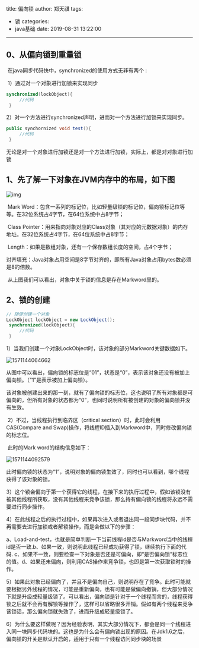 title: 偏向锁
author: 郑天祺
tags:

  - 锁
categories:
  - java基础
date: 2019-08-31 13:22:00

---

## 0、从偏向锁到重量锁

​    在java同步代码快中，synchronized的使用方式无非有两个 :   

​    1）通过对一个对象进行加锁来实现同步

```java
synchronized(lockObject){
     //代码
 }
```

​     2）对一个方法进行synchronized声明，进而对一个方法进行加锁来实现同步。

```java
public synchornized void test(){
     //代码
 }
```

​     无论是对一个对象进行加锁还是对一个方法进行加锁，实际上，都是对对象进行加锁

## 1、先了解一下对象在JVM内存中的布局，如下图

![img](/img/java对象存储.png)

​        Mark Word：包含一系列的标记位，比如轻量级锁的标记位，偏向锁标记位等等。在32位系统占4字节，在64位系统中占8字节；

​         Class Pointer：用来指向对象对应的Class对象（其对应的元数据对象）的内存地址。在32位系统占4字节，在64位系统中占8字节；

​         Length：如果是数组对象，还有一个保存数组长度的空间，占4个字节；

​         对齐填充：Java对象占用空间是8字节对齐的，即所有Java对象占用bytes数必须是8的倍数。

​        从上图我们可以看出，对象中关于锁的信息是存在Markword里的。

## 2、锁的创建



```java
// 随便创建一个对象
LockObject lockObject = new LockObject();
 synchronized(lockObject){
     //代码
 }
```

​    1）当我们创建一个对象LockObject时，该对象的部分Markword关键数据如下。

![1571144064662](/img/锁的创建.png)

​         从图中可以看出，偏向锁的标志位是“01”，状态是“0”，表示该对象还没有被加上偏向锁。（“1”是表示被加上偏向锁）。

​         该对象被创建出来的那一刻，就有了偏向锁的标志位，这也说明了所有对象都是可偏向的，但所有对象的状态都为“0”，也同时说明所有被创建的对象的偏向锁并没有生效。

​    2）不过，当线程执行到临界区（critical section）时，此时会利用CAS(Compare and Swap)操作，将线程ID插入到Markword中，同时修改偏向锁的标志位。

​          此时的Mark word的结构信息如下：

![1571144092579](/img/锁的创建2.png)

​          此时偏向锁的状态为“1”，说明对象的偏向锁生效了，同时也可以看到，哪个线程获得了该对象的锁。   

​    3）这个锁会偏向于第一个获得它的线程，在接下来的执行过程中，假如该锁没有被其他线程所获取，没有其他线程来竞争该锁，那么持有偏向锁的线程将永远不需要进行同步操作。

​    4）在此线程之后的执行过程中，如果再次进入或者退出同一段同步块代码，并不再需要去进行加锁或者解锁操作，而是会做以下的步骤：

​         a、Load-and-test，也就是简单判断一下当前线程id是否与Markword当中的线程id是否一致.
​         b、如果一致，则说明此线程已经成功获得了锁，继续执行下面的代码.
​         c、如果不一致，则要检查一下对象是否还是可偏向，即“是否偏向锁”标志位的值。
​         d、如果还未偏向，则利用CAS操作来竞争锁，也即是第一次获取锁时的操作。

​    5）如果此对象已经偏向了，并且不是偏向自己，则说明存在了竞争。此时可能就要根据另外线程的情况，可能是重新偏向，也有可能是做偏向撤销，但大部分情况下就是升级成轻量级锁了。可以看出，偏向锁是针对于一个线程而言的，线程获得锁之后就不会再有解锁等操作了，这样可以省略很多开销。假如有两个线程来竞争该锁话，那么偏向锁就失效了，进而升级成轻量级锁了。

   6）为什么要这样做呢？因为经验表明，其实大部分情况下，都会是同一个线程进入同一块同步代码块的。这也是为什么会有偏向锁出现的原因。在Jdk1.6之后，偏向锁的开关是默认开启的，适用于只有一个线程访问同步块的场景